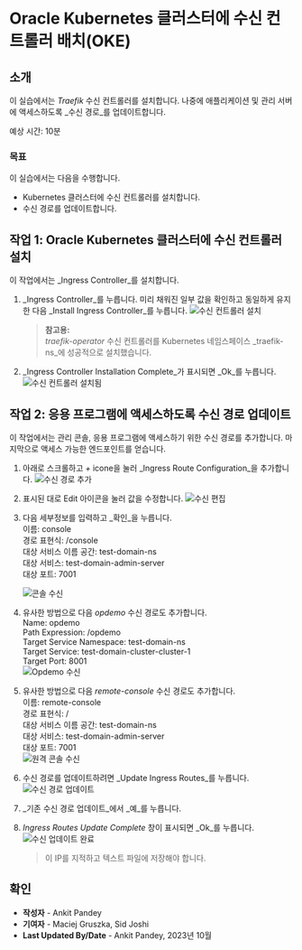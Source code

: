 # Oracle Kubernetes 클러스터에 수신 컨트롤러 배치(OKE)

## 소개

이 실습에서는 _Traefik_ 수신 컨트롤러를 설치합니다. 나중에 애플리케이션 및 관리 서버에 액세스하도록 _수신 경로_를 업데이트합니다.

예상 시간: 10분

### 목표

이 실습에서는 다음을 수행합니다.

*   Kubernetes 클러스터에 수신 컨트롤러를 설치합니다.
*   수신 경로를 업데이트합니다.

## 작업 1: Oracle Kubernetes 클러스터에 수신 컨트롤러 설치

이 작업에서는 _Ingress Controller_를 설치합니다.

1.  _Ingress Controller_를 누릅니다. 미리 채워진 일부 값을 확인하고 동일하게 유지한 다음 _Install Ingress Controller_를 누릅니다. ![수신 컨트롤러 설치](images/install-ingress-controller.png)
    
    > **참고용:**  
    > _traefik-operator_ 수신 컨트롤러를 Kubernetes 네임스페이스 _traefik-ns_에 성공적으로 설치했습니다.
    
2.  _Ingress Controller Installation Complete_가 표시되면 _Ok_를 누릅니다. ![수신 컨트롤러 설치됨](images/ingress-controller-installed.png)
    

## 작업 2: 응용 프로그램에 액세스하도록 수신 경로 업데이트

이 작업에서는 관리 콘솔, 응용 프로그램에 액세스하기 위한 수신 경로를 추가합니다. 마지막으로 액세스 가능한 엔드포인트를 얻습니다.

1.  아래로 스크롤하고 _+_ icone을 눌러 _Ingress Route Configuration_을 추가합니다. ![수신 경로 추가](images/add-ingress-routes.png)
    
2.  표시된 대로 Edit 아이콘을 눌러 값을 수정합니다. ![수신 편집](images/edit-ingress.png)
    
3.  다음 세부정보를 입력하고 _확인_을 누릅니다.  
    이름: console  
    경로 표현식: /console  
    대상 서비스 이름 공간: test-domain-ns  
    대상 서비스: test-domain-admin-server  
    대상 포트: 7001  
    
    ![콘솔 수신](images/console-ingress.png)
    
4.  유사한 방법으로 다음 _opdemo_ 수신 경로도 추가합니다.  
    Name: opdemo  
    Path Expression: /opdemo  
    Target Service Namespace: test-domain-ns  
    Target Service: test-domain-cluster-cluster-1  
    Target Port: 8001  
    ![Opdemo 수신](images/opdemo-ingress.png)
    
5.  유사한 방법으로 다음 _remote-console_ 수신 경로도 추가합니다.  
    이름: remote-console  
    경로 표현식: /  
    대상 서비스 이름 공간: test-domain-ns  
    대상 서비스: test-domain-admin-server  
    대상 포트: 7001  
    ![원격 콘솔 수신](images/remote-console-ingress.png)
    
6.  수신 경로를 업데이트하려면 _Update Ingress Routes_를 누릅니다. ![수신 경로 업데이트](images/update-ingress-routes.png)
    
7.  _기존 수신 경로 업데이트_에서 _예_를 누릅니다.
    
8.  _Ingress Routes Update Complete_ 창이 표시되면 _Ok_를 누릅니다. ![수신 업데이트 완료](images/update-ingress-complete.png)
    
    > 이 IP를 지적하고 텍스트 파일에 저장해야 합니다.
    

## 확인

*   **작성자** - Ankit Pandey
*   **기여자** - Maciej Gruszka, Sid Joshi
*   **Last Updated By/Date** - Ankit Pandey, 2023년 10월